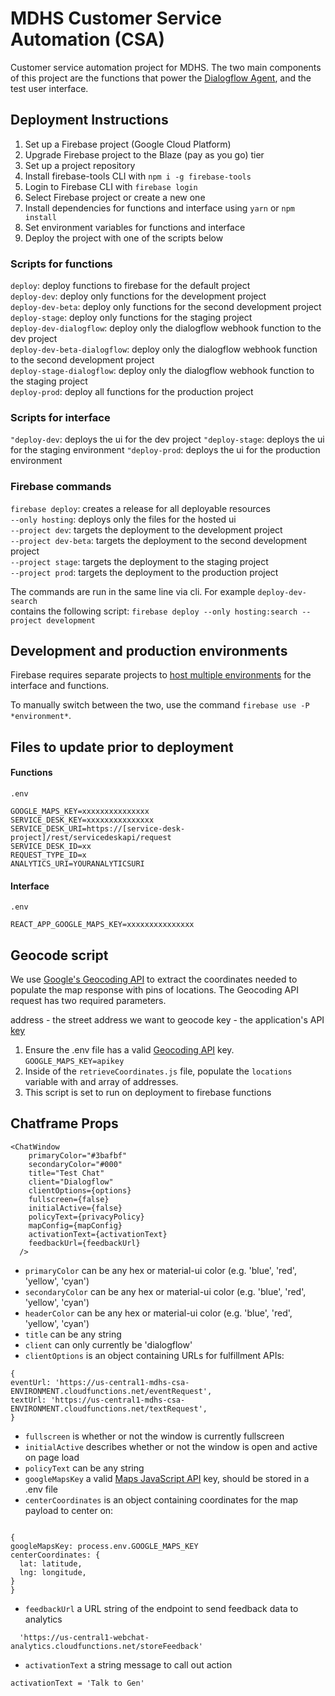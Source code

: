 # MDHS Customer Service Automation (CSA)

Customer service automation project for MDHS. The two main components of this project are the functions that power the [Dialogflow Agent](https://dialogflow.com/docs), and the test user interface.

## Deployment Instructions

1. Set up a Firebase project (Google Cloud Platform)
2. Upgrade Firebase project to the Blaze (pay as you go) tier
3. Set up a project repository
4. Install firebase-tools CLI with `npm i -g firebase-tools`
5. Login to Firebase CLI with `firebase login`
6. Select Firebase project or create a new one
7. Install dependencies for functions and interface using `yarn` or `npm install`
8. Set environment variables for functions and interface
9. Deploy the project with one of the scripts below

### Scripts for functions

`deploy`: deploy functions to firebase for the default project  
`deploy-dev`: deploy only functions for the development project  
`deploy-dev-beta`: deploy only functions for the second development project  
`deploy-stage`: deploy only functions for the staging project  
`deploy-dev-dialogflow`: deploy only the dialogflow webhook function to the dev project  
`deploy-dev-beta-dialogflow`: deploy only the dialogflow webhook function to the second development project  
`deploy-stage-dialogflow`: deploy only the dialogflow webhook function to the staging project  
`deploy-prod`: deploy all functions for the production project

### Scripts for interface

`"deploy-dev`: deploys the ui for the dev project
`"deploy-stage`: deploys the ui for the staging environment
`"deploy-prod`: deploys the ui for the production environment

### Firebase commands

`firebase deploy`: creates a release for all deployable resources  
`--only hosting`: deploys only the files for the hosted ui  
`--project dev`: targets the deployment to the development project  
`--project dev-beta`: targets the deployment to the second development project  
`--project stage`: targets the deployment to the staging project  
`--project prod`: targets the deployment to the production project

The commands are run in the same line via cli. For example `deploy-dev-search`  
contains the following script: `firebase deploy --only hosting:search --project development`

## Development and production environments

Firebase requires separate projects to [host multiple environments](https://firebase.google.com/docs/projects/multiprojects) for the interface and functions.

To manually switch between the two, use the command `firebase use -P *environment*`.

## Files to update prior to deployment

#### Functions

`.env`

```
GOOGLE_MAPS_KEY=xxxxxxxxxxxxxxx
SERVICE_DESK_KEY=xxxxxxxxxxxxxxx
SERVICE_DESK_URI=https://[service-desk-project]/rest/servicedeskapi/request
SERVICE_DESK_ID=xx
REQUEST_TYPE_ID=x
ANALYTICS_URI=YOURANALYTICSURI
```

#### Interface

`.env`

```
REACT_APP_GOOGLE_MAPS_KEY=xxxxxxxxxxxxxxx
```

## Geocode script

We use [Google's Geocoding API](https://developers.google.com/maps/documentation/geocoding/intro) to extract the coordinates needed to populate the map response
with pins of locations. The Geocoding API request has two required parameters.

address - the street address we want to geocode
key - the application's API [key](https://developers.google.com/maps/documentation/geocoding/get-api-key)

1. Ensure the .env file has a valid [Geocoding API](https://developers.google.com/maps/documentation/geocoding/intro) key.
   `GOOGLE_MAPS_KEY=apikey`
2. Inside of the `retrieveCoordinates.js` file, populate the `locations` variable with and array of addresses.
3. This script is set to run on deployment to firebase functions

## Chatframe Props

```
<ChatWindow
    primaryColor="#3bafbf"
    secondaryColor="#000"
    title="Test Chat"
    client="Dialogflow"
    clientOptions={options}
    fullscreen={false}
    initialActive={false}
    policyText={privacyPolicy}
    mapConfig={mapConfig}
    activationText={activationText}
    feedbackUrl={feedbackUrl}
  />
```

- `primaryColor` can be any hex or material-ui color (e.g. 'blue', 'red', 'yellow', 'cyan')
- `secondaryColor` can be any hex or material-ui color (e.g. 'blue', 'red', 'yellow', 'cyan')
- `headerColor` can be any hex or material-ui color (e.g. 'blue', 'red', 'yellow', 'cyan')
- `title` can be any string
- `client` can only currently be 'dialogflow'
- `clientOptions` is an object containing URLs for fulfillment APIs:

```
{
eventUrl: 'https://us-central1-mdhs-csa-ENVIRONMENT.cloudfunctions.net/eventRequest',
textUrl: 'https://us-central1-mdhs-csa-ENVIRONMENT.cloudfunctions.net/textRequest',
}
```

- `fullscreen` is whether or not the window is currently fullscreen
- `initialActive` describes whether or not the window is open and active on page load
- `policyText` can be any string
- `googleMapsKey` a valid [Maps JavaScript API](https://developers.google.com/maps/documentation/javascript/tutorial) key, should be stored in a .env file
- `centerCoordinates` is an object containing coordinates for the map payload to center on:

```

{
googleMapsKey: process.env.GOOGLE_MAPS_KEY
centerCoordinates: {
  lat: latitude,
  lng: longitude,
}
}
```

- `feedbackUrl` a URL string of the endpoint to send feedback data to analytics

```feedbackUrl =
  'https://us-central1-webchat-analytics.cloudfunctions.net/storeFeedback'
```

- `activationText` a string message to call out action

```
activationText = 'Talk to Gen'
```
